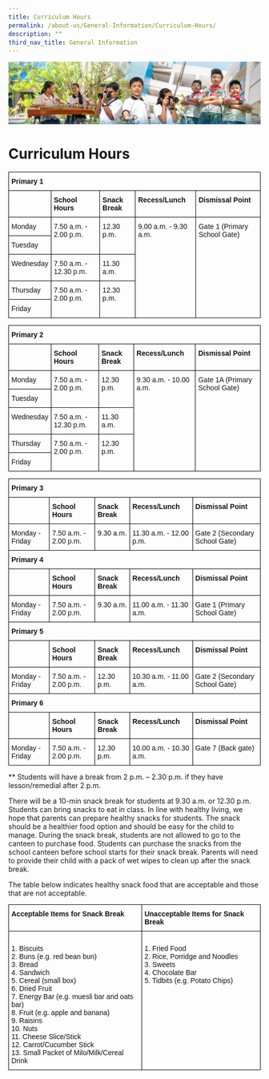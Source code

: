 ```yaml
---
title: Curriculum Hours
permalink: /about-us/General-Information/Curriculum-Hours/
description: ""
third_nav_title: General Information
---
```

![](/images/AboutUs.jpg)

Curriculum Hours
================

<style type="text/css">
.tg  {border-collapse:collapse;border-spacing:0;}
.tg td{border-color:black;border-style:solid;border-width:1px;font-family:Arial, sans-serif;font-size:14px;
  overflow:hidden;padding:10px 5px;word-break:normal;}
.tg th{border-color:black;border-style:solid;border-width:1px;font-family:Arial, sans-serif;font-size:14px;
  font-weight:normal;overflow:hidden;padding:10px 5px;word-break:normal;}
.tg .tg-clkh{color:#121212;font-weight:bold;text-align:left;vertical-align:top}
.tg .tg-kk00{color:#121212;text-align:left;vertical-align:top}
</style>
<table class="tg">
<thead>
  <tr>
    <th class="tg-clkh" colspan="5">Primary 1</th>
  </tr>
</thead>
<tbody>
  <tr>
    <td class="tg-kk00"></td>
    <td class="tg-clkh">School Hours</td>
    <td class="tg-clkh">Snack Break</td>
    <td class="tg-clkh">Recess/Lunch</td>
    <td class="tg-clkh">Dismissal Point</td>
  </tr>
  <tr>
    <td class="tg-kk00"><span style="font-weight:normal;color:#121212">Monday</span></td>
    <td class="tg-kk00" rowspan="2"><span style="font-weight:normal;color:#121212">7.50 a.m. - 2.00 p.m.</span></td>
    <td class="tg-kk00" rowspan="2"><span style="font-weight:normal;color:#121212">12.30 p.m.</span><br></td>
    <td class="tg-kk00" rowspan="5"><span style="font-weight:normal;color:#121212">9.00 a.m. - 9.30 a.m.</span><br></td>
    <td class="tg-kk00" rowspan="5"><span style="font-weight:normal;color:#121212">Gate 1 (Primary School Gate)</span><br></td>
  </tr>
  <tr>
    <td class="tg-kk00"><span style="font-weight:normal;color:#121212">Tuesday</span></td>
  </tr>
  <tr>
    <td class="tg-kk00"><span style="font-weight:normal;color:#121212">Wednesday</span></td>
    <td class="tg-kk00"><span style="font-weight:normal;color:#121212">7.50 a.m. - 12.30 p.m.</span></td>
    <td class="tg-kk00"><span style="font-weight:normal;color:#121212">11.30 a.m.</span></td>
  </tr>
  <tr>
    <td class="tg-kk00"><span style="font-weight:normal;color:#121212">Thursday</span></td>
    <td class="tg-kk00" rowspan="2"><span style="font-weight:normal;color:#121212">7.50 a.m. - </span>2.00 p.m.</td>
    <td class="tg-kk00" rowspan="2"><span style="font-weight:normal;color:#121212">12.30 p.m.</span><br></td>
  </tr>
  <tr>
    <td class="tg-kk00"><span style="font-weight:normal;color:#121212">Friday</span></td>
  </tr>
</tbody>
</table>


<style type="text/css">
.tg  {border-collapse:collapse;border-spacing:0;}
.tg td{border-color:black;border-style:solid;border-width:1px;font-family:Arial, sans-serif;font-size:14px;
  overflow:hidden;padding:10px 5px;word-break:normal;}
.tg th{border-color:black;border-style:solid;border-width:1px;font-family:Arial, sans-serif;font-size:14px;
  font-weight:normal;overflow:hidden;padding:10px 5px;word-break:normal;}
.tg .tg-clkh{color:#121212;font-weight:bold;text-align:left;vertical-align:top}
.tg .tg-kk00{color:#121212;text-align:left;vertical-align:top}
</style>
<table class="tg">
<thead>
  <tr>
    <th class="tg-clkh" colspan="5">Primary 2</th>
  </tr>
</thead>
<tbody>
  <tr>
    <td class="tg-kk00"></td>
    <td class="tg-clkh">School Hours</td>
    <td class="tg-clkh">Snack Break</td>
    <td class="tg-clkh">Recess/Lunch</td>
    <td class="tg-clkh">Dismissal Point</td>
  </tr>
  <tr>
    <td class="tg-kk00"><span style="font-weight:normal;color:#121212">Monday</span></td>
    <td class="tg-kk00" rowspan="2"><span style="font-weight:normal;color:#121212">7.50 a.m. - 2.00 p.m.</span></td>
    <td class="tg-kk00" rowspan="2"><span style="font-weight:normal;color:#121212">12.30 p.m.</span><br></td>
    <td class="tg-kk00" rowspan="5"><span style="font-weight:normal;color:#121212">9.30 a.m. - 10.00 a.m.</span><br></td>
    <td class="tg-kk00" rowspan="5"><span style="font-weight:normal;color:#121212">Gate 1A (Primary School Gate)</span><br></td>
  </tr>
  <tr>
    <td class="tg-kk00"><span style="font-weight:normal;color:#121212">Tuesday</span></td>
  </tr>
  <tr>
    <td class="tg-kk00"><span style="font-weight:normal;color:#121212">Wednesday</span></td>
    <td class="tg-kk00"><span style="font-weight:normal;color:#121212">7.50 a.m. - 12.30 p.m.</span></td>
    <td class="tg-kk00"><span style="font-weight:normal;color:#121212">11.30 a.m.</span></td>
  </tr>
  <tr>
    <td class="tg-kk00"><span style="font-weight:normal;color:#121212">Thursday</span></td>
    <td class="tg-kk00" rowspan="2"><span style="font-weight:normal;color:#121212">7.50 a.m. - 2.00 p.m.</span></td>
    <td class="tg-kk00" rowspan="2"><span style="font-weight:normal;color:#121212">12.30 p.m.</span><br></td>
  </tr>
  <tr>
    <td class="tg-kk00"><span style="font-weight:normal;color:#121212">Friday</span></td>
  </tr>
</tbody>
</table>


<style type="text/css">
.tg  {border-collapse:collapse;border-spacing:0;}
.tg td{border-color:black;border-style:solid;border-width:1px;font-family:Arial, sans-serif;font-size:14px;
  overflow:hidden;padding:10px 5px;word-break:normal;}
.tg th{border-color:black;border-style:solid;border-width:1px;font-family:Arial, sans-serif;font-size:14px;
  font-weight:normal;overflow:hidden;padding:10px 5px;word-break:normal;}
.tg .tg-clkh{color:#121212;font-weight:bold;text-align:left;vertical-align:top}
.tg .tg-kk00{color:#121212;text-align:left;vertical-align:top}
</style>
<table class="tg">
<thead>
  <tr>
    <th class="tg-clkh" colspan="5">Primary 3 </th>
  </tr>
</thead>
<tbody>
  <tr>
    <td class="tg-kk00"></td>
    <td class="tg-clkh">School Hours</td>
    <td class="tg-clkh">Snack Break</td>
    <td class="tg-clkh">Recess/Lunch</td>
    <td class="tg-clkh">Dismissal Point</td>
  </tr>
  <tr>
    <td class="tg-kk00"><span style="font-weight:normal;color:#121212">Monday - Friday</span></td>
    <td class="tg-kk00"><span style="font-weight:normal;color:#121212">7.50 a.m. - </span>2.00 p.m.</td>
    <td class="tg-kk00"><span style="font-weight:normal;color:#121212">9.30 a.m.</span></td>
    <td class="tg-kk00"><span style="font-weight:normal;color:#121212">11.30 a.m. - 12.00 p.m.</span></td>
    <td class="tg-kk00"><span style="font-weight:normal;color:#121212">Gate 2 (Secondary School Gate)</span><br></td>
  </tr>
  <tr>
    <td class="tg-clkh" colspan="5">Primary 4</td>
  </tr>
  <tr>
    <td class="tg-kk00"></td>
    <td class="tg-clkh">School Hours</td>
    <td class="tg-clkh">Snack Break</td>
    <td class="tg-clkh">Recess/Lunch</td>
    <td class="tg-clkh">Dismissal Point</td>
  </tr>
  <tr>
    <td class="tg-kk00"><span style="font-weight:normal;color:#121212">Monday - Friday</span></td>
    <td class="tg-kk00"><span style="font-weight:normal;color:#121212">7.50 a.m. - </span>2.00 p.m.</td>
    <td class="tg-kk00"><span style="font-weight:normal;color:#121212">9.30 a.m.</span></td>
    <td class="tg-kk00"><span style="font-weight:normal;color:#121212">11.00 a.m. - 11.30 a.m.</span></td>
    <td class="tg-kk00"><span style="font-weight:normal;color:#121212">Gate 1 (Primary School Gate)</span></td>
  </tr>
  <tr>
    <td class="tg-clkh" colspan="5">Primary 5</td>
  </tr>
  <tr>
    <td class="tg-kk00"></td>
    <td class="tg-clkh">School Hours</td>
    <td class="tg-clkh">Snack Break</td>
    <td class="tg-clkh">Recess/Lunch</td>
    <td class="tg-clkh">Dismissal Point</td>
  </tr>
  <tr>
    <td class="tg-kk00"><span style="font-weight:normal;color:#121212">Monday - Friday</span></td>
    <td class="tg-kk00"><span style="font-weight:normal;color:#121212">7.50 a.m. - </span>2.00 p.m.</td>
    <td class="tg-kk00"><span style="font-weight:normal;color:#121212">12.30 p.m.</span></td>
    <td class="tg-kk00"><span style="font-weight:normal;color:#121212">10.30 a.m. - 11.00 a.m.</span></td>
    <td class="tg-kk00"><span style="font-weight:normal;color:#121212">Gate 2 (Secondary School Gate)</span></td>
  </tr>
  <tr>
    <td class="tg-clkh" colspan="5">Primary 6</td>
  </tr>
  <tr>
    <td class="tg-kk00"></td>
    <td class="tg-clkh">School Hours</td>
    <td class="tg-clkh">Snack Break</td>
    <td class="tg-clkh">Recess/Lunch</td>
    <td class="tg-clkh">Dismissal Point</td>
  </tr>
  <tr>
    <td class="tg-kk00"><span style="font-weight:normal;color:#121212">Monday - Friday</span></td>
    <td class="tg-kk00"><span style="font-weight:normal;color:#121212">7.50 a.m. - </span>2.00 p.m.</td>
    <td class="tg-kk00"><span style="font-weight:normal;color:#121212">12.30 p.m.</span></td>
    <td class="tg-kk00"><span style="font-weight:normal;color:#121212">10.00 a.m. - 10.30 a.m.</span></td>
    <td class="tg-kk00"><span style="font-weight:normal;color:#121212">Gate 7 (Back gate)</span></td>
  </tr>
</tbody>
</table>


\*\* Students will have a break from 2 p.m. – 2.30 p.m. if they have lesson/remedial after 2 p.m.

  

There will be a 10-min snack break for students at 9.30 a.m. or 12.30 p.m. Students can bring snacks to eat in class. In line with healthy living, we hope that parents can prepare healthy snacks for students. The snack should be a healthier food option and should be easy for the child to manage. During the snack break, students are not allowed to go to the canteen to purchase food. Students can purchase the snacks from the school canteen before school starts for their snack break. Parents will need to provide their child with a pack of wet wipes to clean up after the snack break.

  

The table below indicates healthy snack food that are acceptable and those that are not acceptable.

<style type="text/css">
.tg  {border-collapse:collapse;border-spacing:0;}
.tg td{border-color:black;border-style:solid;border-width:1px;font-family:Arial, sans-serif;font-size:14px;
  overflow:hidden;padding:10px 5px;word-break:normal;}
.tg th{border-color:black;border-style:solid;border-width:1px;font-family:Arial, sans-serif;font-size:14px;
  font-weight:normal;overflow:hidden;padding:10px 5px;word-break:normal;}
.tg .tg-clkh{color:#121212;font-weight:bold;text-align:left;vertical-align:top}
.tg .tg-kk00{color:#121212;text-align:left;vertical-align:top}
</style>
<table class="tg">
<thead>
  <tr>
    <th class="tg-clkh">Acceptable Items for Snack Break</th>
    <th class="tg-clkh">Unacceptable Items for Snack Break</th>
  </tr>
</thead>
<tbody>
  <tr>
    <td class="tg-kk00"><br>1. Biscuits<br>2. Buns (e.g. red bean bun)<br>3. Bread<br>4. Sandwich<br>5. Cereal (small box)<br>6. Dried Fruit<br>7. Energy Bar (e.g. muesli bar and oats bar)<br>8. Fruit (e.g. apple and banana)<br>9. Raisins<br>10. Nuts<br>11. Cheese Slice/Stick<br>12. Carrot/Cucumber Stick<br>13. Small Packet of Milo/Milk/Cereal Drink<br></td>
    <td class="tg-kk00"><br>1. Fried Food<br>2. Rice, Porridge and Noodles<br>3. Sweets<br>4. Chocolate Bar<br>5. Tidbits (e.g. Potato Chips)</td>
  </tr>
</tbody>
</table>